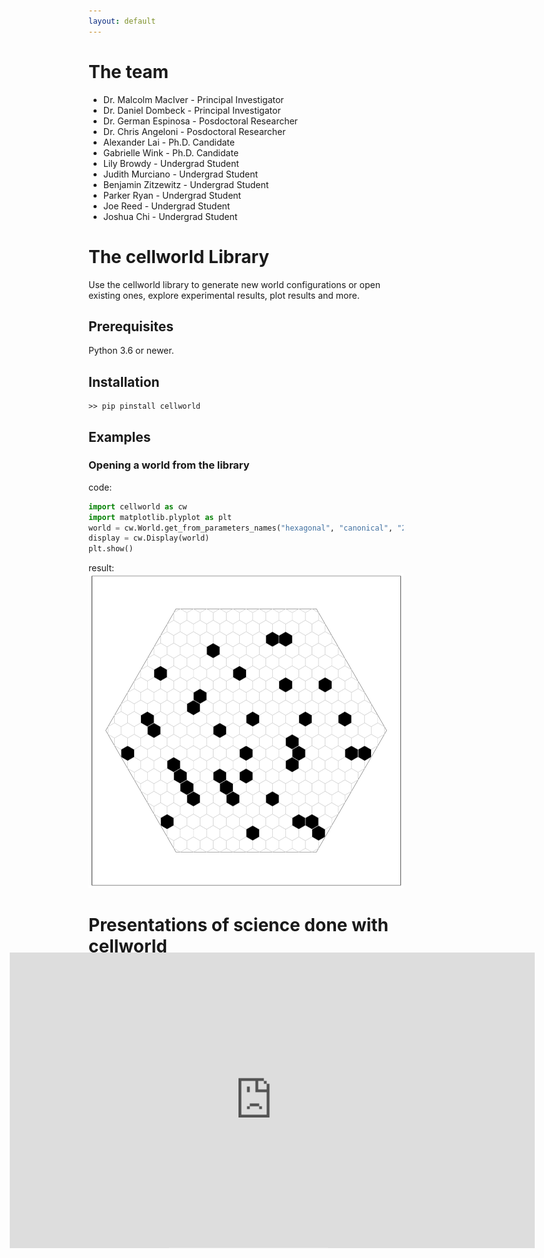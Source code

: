 ```yaml
---
layout: default
---
```


# The team
* Dr. Malcolm MacIver - Principal Investigator
* Dr. Daniel Dombeck - Principal Investigator
* Dr. German Espinosa - Posdoctoral Researcher
* Dr. Chris Angeloni - Posdoctoral Researcher
* Alexander Lai - Ph.D. Candidate
* Gabrielle Wink - Ph.D. Candidate
* Lily Browdy - Undergrad Student
* Judith Murciano - Undergrad Student
* Benjamin Zitzewitz - Undergrad Student
* Parker Ryan - Undergrad Student
* Joe Reed - Undergrad Student
* Joshua Chi - Undergrad Student

<!---
# Public datasets
1. [Mus Musculus in mid entropy environment (21_05)](https://www.google.com)
2. [Mus Musculus and Robot (aversive) in mid entropy environment (21_05)](https://www.google.com)
3. [Mus Musculus in open environment (00_00)](https://www.google.com)
4. [Peromyscus Maniculatus in mid entropy environment (21_05)](https://www.google.com)
5. [Peromyscus Maniculatus and Robot (aversive) in mid entropy environment (21_05)](https://www.google.com)
6. [Peromyscus Maniculatus environment (00_00)](https://www.google.com)
-->

# The cellworld Library
Use the cellworld library to generate new world configurations or open existing ones, explore experimental results, plot results and more.

## Prerequisites
Python 3.6 or newer.

## Installation
```shell
>> pip pinstall cellworld
```

## Examples

### Opening a world from the library
code:
```python
import cellworld as cw
import matplotlib.plyplot as plt
world = cw.World.get_from_parameters_names("hexagonal", "canonical", "21_05")
display = cw.Display(world)
plt.show()
```
result:
![world21_05](assets/img/21_05.png)

# Presentations of science done with cellworld
## Presentation on Nov 1 2023 to the Northwestern Institute on Complex Systems

<div style="text-align:center; transform: scale(1.5);padding-bottom: 100px;">
    <iframe width="560" height="315" src="https://www.youtube.com/embed/vINeoZ1Tm1E?si=IxzZ7CnVO0HoTXW9" title="YouTube video player" frameborder="0" allow="accelerometer; autoplay; clipboard-write; encrypted-media; gyroscope; picture-in-picture; web-share" allowfullscreen></iframe>
</div>
